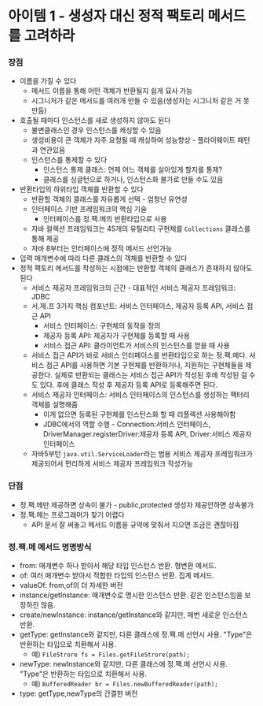 # 아이템 1 - 생성자 대신 정적 팩토리 메서드를 고려하라

### 장점
- 이름을 가질 수 있다
    - 메서드 이름을 통해 어떤 객체가 반환될지 쉽게 묘사 가능
    - 시그니처가 같은 메서드를 여러개 만들 수 있음(생성자는 시그니처 같은 거 못만듬)
- 호출될 때마다 인스턴스를 새로 생성하지 않아도 된다
    - 불변클래스인 경우 인스턴스를 캐싱할 수 있음
    - 생성비용이 큰 객체가 자주 요청될 때 캐싱하여 성능향상 - 플라이웨이트 패턴과 연관있음
    - 인스턴스를 통제할 수 있다
        - 인스턴스 통제 클래스: 언제 어느 객체를 살아있게 할지를 통제?
        - 클래스를 싱글턴으로 하거나, 인스턴스화 불가로 만들 수도 있음
- 반환타입의 하위타입 객체를 반환할 수 있다
    - 반환할 객체의 클래스를 자유롭게 선택 - 엄청난 유연성
    - 인터페이스 기반 프레임워크의 핵심 기술
        - 인터페이스를 정.팩.메의 반환타입으로 사용
    - 자바 컬렉션 프레임워크는 45개의 유틸리티 구현체를 `Collections` 클래스를 통해 제공
    - 자바 8부터는 인터페이스에 정적 메서드 선언가능
- 입력 매개변수에 따라 다른 클래스의 객체를 반환할 수 있다
- 정적 팩토리 메서드를 작성하는 시점에는 반환할 객체의 클래스가 존재하지 않아도 된다
    - 서비스 제공자 프레임워크의 근간 - 대표적인 서비스 제공자 프레임워크: JDBC
    - 서.제.프 3가지 핵심 컴포넌트: 서비스 인터페이스, 제공자 등록 API, 서비스 접근 API
        - 서비스 인터페이스: 구현체의 동작을 정의
        - 제공자 등록 API: 제공자가 구현체를 등록할 때 사용
        - 서비스 접근 API: 클라이언트가 서비스의 인스턴스를 얻을 때 사용
    - 서비스 접근 API가 바로 서비스 인터페이스를 반환타입으로 하는 정.팩.메다. 서비스 접근 API를 사용하면 기본 구현체를 반환하거나, 지원하는 구현체들을 제공한다. 실제로 반환되는 클래스는 서비스 접근 API가 작성된 후에 작성된 걸 수도 있다. 후에 클래스 작성 후 제공자 등록 API로 등록해주면 된다.
    - 서비스 제공자 인터페이스: 서비스 인터페이스의 인스턴스를 생성하는 팩터리 객체를 설명해줌
        - 이게 없으면 등록된 구현체를 인스턴스화 할 때 리플렉션 사용해야함
        - JDBC에서의 역할 수행 - Connection:서비스 인터페이스, DriverManager.registerDriver:제공자 등록 API, Driver:서비스 제공자 인터페이스
    - 자바5부턴 `java.util.ServiceLoader`라는 범용 서비스 제공자 프레임워크가 제공되어서 편리하게 서비스 제공자 프레임워크 작성가능

### 단점
- 정.팩.메만 제공하면 상속이 불가 - public,protected 생성자 제공안하면 상속불가
- 정.팩.메는 프로그래머가 찾기 어렵다
    - API 문서 잘 써놓고 메서드 이름을 규약에 맞춰서 지으면 조금은 괜찮아짐

### 정.팩.메 메서드 명명방식
- from: 매개변수 하나 받아서 해당 타입 인스턴스 반환. 형변환 메서드.
- of: 여러 매개변수 받아서 적합한 타입의 인스턴스 반환. 집계 메서드.
- valueOf: from,of의 더 자세한 버전
- instance/getInstance: 매개변수로 명시한 인스턴스 반환. 같은 인스턴스임을 보장하진 않음.
- create/newInstance: instance/getInstance와 같지만, 매번 새로운 인스턴스 반환.
- getType: getInstance와 같지만, 다른 클래스에 정.팩.메 선언시 사용. "Type"은 반환하는 타입으로 치환해서 사용.
    - 예) `FileStrore fs = Files.getFileStrore(path);`
- newType: newInstance와 같지만, 다른 클래스에 정.팩.메 선언시 사용. "Type"은 반환하는 타입으로 치환해서 사용.
    - 예) `BufferedReader br = Files.newBufferedReader(path);`
- type: getType,newType의 간결한 버전
